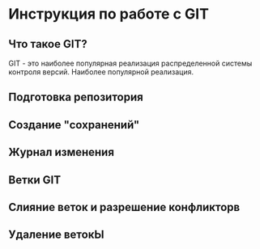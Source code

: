 # Инструкция по работе с GIT

## Что такое GIT?
GIT - это наиболее популярная реализация распределенной системы контроля версий.
Наиболее популярной реализация.
## Подготовка репозитория

## Создание "сохранений"

## Журнал изменения

## Ветки GIT

## Слияние веток и разрешение конфликторв

## Удаление ветокЫ